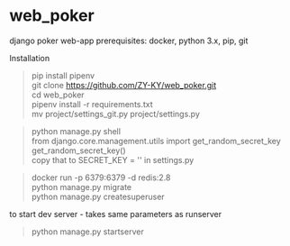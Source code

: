 # web_poker
django poker web-app
prerequisites: docker, python 3.x, pip, git

Installation  
> pip install pipenv  
> git clone https://github.com/ZY-KY/web_poker.git  
> cd web_poker  
> pipenv install -r requirements.txt  
> mv project/settings_git.py project/settings.py  

> python manage.py shell  
> from django.core.management.utils import get_random_secret_key  
> get_random_secret_key()  
copy that to SECRET_KEY = '<string>' in settings.py  

> docker run -p 6379:6379 -d redis:2.8  
> python manage.py migrate  
> python manage.py createsuperuser  

to start dev server - takes same parameters as runserver  
> python manage.py startserver  